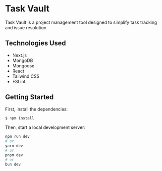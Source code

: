 # Task Vault

Task Vault is a project management tool designed to simplify task tracking and issue resolution.

## Technologies Used

- Next.js
- MongoDB
- Mongoose
- React
- Tailwind CSS
- ESLint

## Getting Started

First, install the dependencies:

```bash
$ npm install
```

Then, start a local development server:

```bash
npm run dev
# or
yarn dev
# or
pnpm dev
# or
bun dev
```
